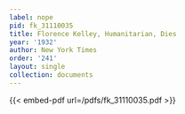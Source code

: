 ```yaml
---
label: nope
pid: fk_31110035
title: Florence Kelley, Humanitarian, Dies
year: '1932'
author: New York Times
order: '241'
layout: single
collection: documents
---
```



{{< embed-pdf url=/pdfs/fk_31110035.pdf >}}